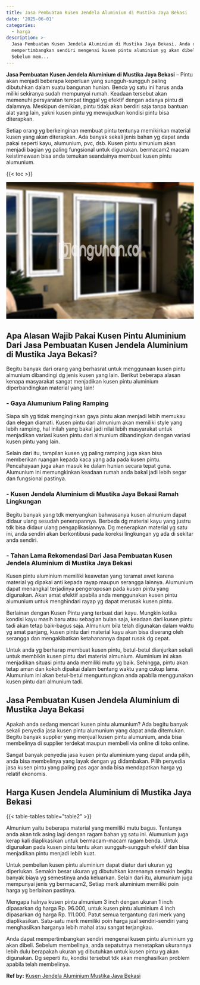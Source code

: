 ```yaml
---
title: Jasa Pembuatan Kusen Jendela Aluminium di Mustika Jaya Bekasi
date: '2025-06-01'
categories:
  - harga
description: >-
  Jasa Pembuatan Kusen Jendela Aluminium di Mustika Jaya Bekasi. Anda dapat
  mempertimbangkan sendiri mengenai kusen pintu aluminium yg akan dibeli.
  Sebelum mem...
---
```


**Jasa Pembuatan Kusen Jendela Aluminium di Mustika Jaya Bekasi** – Pintu akan menjadi beberapa keperluan yang sungguh-sungguh paling dibutuhkan dalam suatu bangunan hunian. Benda yg satu ini harus anda miliki sekiranya sudah mempunyai rumah. Keadaan tersebut akan memenuhi persyaratan tempat tinggal yg efektif dengan adanya pintu di dalamnya. Meskipun demikian, pintu tidak akan berdiri saja tanpa bantuan alat yang lain, yakni kusen pintu yg mewujudkan kondisi pintu bisa diterapkan.

Setiap orang yg berkeinginan membuat pintu tentunya memikirkan material kusen yang akan diterapkan. Ada banyak sekali jenis bahan yg dapat anda pakai seperti kayu, alumunium, pvc, dsb. Kusen pintu almunium akan menjadi bagian yg paling fungsional untuk digunakan. bermacam2 macam keistimewaan bisa anda temukan seandainya membuat kusen pintu alumunium.

{{< toc >}}

![Jasa Pembuatan Kusen Jendela Aluminium di Mustika Jaya Bekasi](/images/harga-kusen-jendela-alumunium-30.png)

## Apa Alasan Wajib Pakai Kusen Pintu Aluminium Dari Jasa Pembuatan Kusen Jendela Aluminium di Mustika Jaya Bekasi?

Begitu banyak dari orang yang berhasrat untuk menggunaan kusen pintu almunium dibandingi dg jenis kusen yang lain. Berikut beberapa alasan kenapa masyarakat sangat menjadikan kusen pintu aluminium diperbandingkan material yang lain!

### \- Gaya Alumunium Paling Ramping

Siapa sih yg tidak menginginkan gaya pintu akan menjadi lebih memukau dan elegan diamati. Kusen pintu dari almunium akan memiliki style yang lebih ramping, hal inilah yang bakal jadi nilai lebih masyarakat untuk menjadikan variasi kusen pintu dari almunium dibandingkan dengan variasi kusen pintu yang lain.

Selain dari itu, tampilan kusen yg paling ramping juga akan bisa memberikan ruangan kepada kaca yang ada pada kusen pintu. Pencahayaan juga akan masuk ke dalam hunian secara tepat guna. Alumunium ini memungkinkan keadaan rumah anda bakal jadi lebih segar dan fungsional pastinya.

### \- Kusen Jendela Aluminium di Mustika Jaya Bekasi Ramah Lingkungan

Begitu banyak yang tdk menyangkan bahwasanya kusen almunium dapat didaur ulang sesudah penerapannya. Berbeda dg material kayu yang justru tdk bisa didaur ulang pengaplikasiannya. Dg menerapkan material yg satu ini, anda sendiri akan berkontibusi pada koreksi lingkungan yg ada di sekitar anda sendiri.

### \- Tahan Lama Rekomendasi Dari Jasa Pembuatan Kusen Jendela Aluminium di Mustika Jaya Bekasi

Kusen pintu aluminium memiliki keawetan yang teramat awet karena material yg dipakai anti kepada rayap maupun serangga lainnya. Alumunium dapat menangkal terjadinya pengeroposan pada kusen pintu yang digunakan. Akan amat efektif apabila anda menggunakan kusen pintu alumunium untuk menghindari rayap yg dapat merusak kusen pintu.

Berlainan dengan Kusen Pintu yang terbuat dari kayu. Mungkin ketika kondisi kayu masih baru atau sebagian bulan saja, keadaan dari kusen pintu tadi akan tetap baik-bagus saja. Almunium bila telah digunakan dalam waktu yg amat panjang, kusen pintu dari material kayu akan bisa diserang oleh serangga dan mengakibatkan ketahanannya dapat rusak dg cepat.

Untuk anda yg berharap membuat kusen pintu, betul-betul dianjurkan sekali untuk membikin kusen pintu dari material almunium. Aluminium ini akan menjadikan situasi pintu anda memiliki mutu yg baik. Sehingga, pintu akan tetap aman dan kokoh dipakai dalam bentang waktu yang cukup lama. Alumunium ini akan betul-betul menguntungkan anda apabila menggunakan kusen pintu dari almunium tadi.

## Jasa Pembuatan Kusen Jendela Aluminium di Mustika Jaya Bekasi

Apakah anda sedang mencari kusen pintu alumunium? Ada begitu banyak sekali penyedia jasa kusen pintu alumunium yang dapat anda ditemukan. Begitu banyak supplier yang menjual kusen pintu alumunium, anda bisa membelinya di supplier terdekat maupun membeli via online di toko online.

Sangat banyak penyedia jasa kusen pintu aluminium yang dapat anda pilih, anda bisa membelinya yang layak dengan yg didambakan. Pilih penyedia jasa kusen pintu yang paling pas agar anda bisa mendapatkan harga yg relatif ekonomis.

## Harga Kusen Jendela Aluminium di Mustika Jaya Bekasi

{{< table-tables table="table2" >}}

Almunium yaitu beberapa material yang memiliki mutu bagus. Tentunya anda akan tdk asing lagi dengan ragam bahan yg satu ini. Alumunium juga kerap kali diaplikasikan untuk bermacam-macam ragam benda. Untuk digunakan pada kusen pintu tentu akan sungguh-sungguh efektif dan bisa menjadikan pintu menjadi lebih kuat.

Untuk pembelian kusen pintu aluminium dapat diatur dari ukuran yg diperlukan. Semakin besar ukuran yg dibutuhkan karenanya semakin begitu banyak biaya yg semestinya anda keluarkan. Selain dari itu, alumunium juga mempunyai jenis yg bermacam2, Setiap merk aluminium memiliki poin harga yg berlainan pastinya.

Mengapa halnya kusen pintu almunium 3 inch dengan ukuran 1 inch dipasarkan dg harga Rp. 96.000, untuk kusen pintu aluminium 4 inch dipasarkan dg harga Rp. 111.000. Patut semua tergantung dari merk yang diaplikasikan. Satu-satu merk memiliki poin harga jual sendiri-sendiri yang menghasilkan harganya lebih mahal atau sangat terjangkau.

Anda dapat mempertimbangkan sendiri mengenai kusen pintu aluminium yg akan dibeli. Sebelum membelinya, anda sepatutnya menetapkan ukurannya lebih dulu berapakah ukuran yg dibutuhkan untuk kusen pintu yg akan digunakan. Dg seperti itu, kondisi tersebut tdk akan menghasilkan problem apabila telah membelinya.

**Ref by:** [Kusen Jendela Aluminium Mustika Jaya Bekasi](https://id.wikipedia.org/wiki/Kusen)
